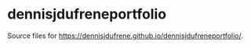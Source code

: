 ﻿# dennisjdufreneportfolio

 Source files for https://dennisjdufrene.github.io/dennisjdufreneportfolio/. 
